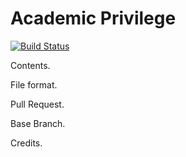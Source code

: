 # Academic Privilege

[![Build Status](https://travis-ci.com/fbkarsdorp/academic-privilege.svg?token=6szGZirW7A2kgxnJVg7g&branch=master)](https://travis-ci.com/fbkarsdorp/academic-privilege)

Contents.

File format.

Pull Request.

Base Branch.

Credits.
